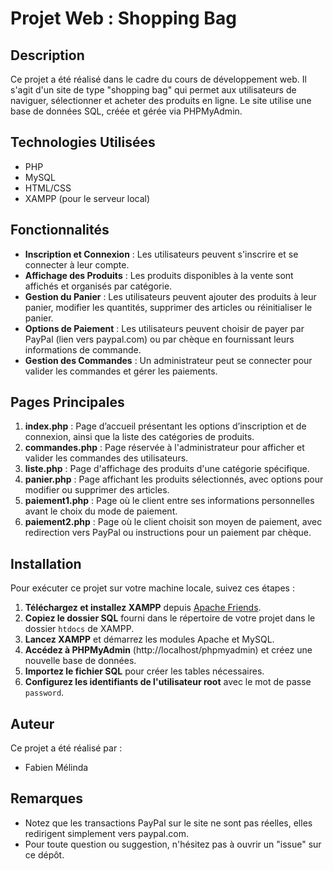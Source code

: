 # Projet Web : Shopping Bag

## Description

Ce projet a été réalisé dans le cadre du cours de développement web. Il s'agit d'un site de type "shopping bag" qui permet aux utilisateurs de naviguer, sélectionner et acheter des produits en ligne. Le site utilise une base de données SQL, créée et gérée via PHPMyAdmin.

## Technologies Utilisées

- PHP
- MySQL
- HTML/CSS
- XAMPP (pour le serveur local)

## Fonctionnalités

- **Inscription et Connexion** : Les utilisateurs peuvent s'inscrire et se connecter à leur compte.
- **Affichage des Produits** : Les produits disponibles à la vente sont affichés et organisés par catégorie.
- **Gestion du Panier** : Les utilisateurs peuvent ajouter des produits à leur panier, modifier les quantités, supprimer des articles ou réinitialiser le panier.
- **Options de Paiement** : Les utilisateurs peuvent choisir de payer par PayPal (lien vers paypal.com) ou par chèque en fournissant leurs informations de commande.
- **Gestion des Commandes** : Un administrateur peut se connecter pour valider les commandes et gérer les paiements.

## Pages Principales

1. **index.php** : Page d’accueil présentant les options d’inscription et de connexion, ainsi que la liste des catégories de produits.
2. **commandes.php** : Page réservée à l'administrateur pour afficher et valider les commandes des utilisateurs.
3. **liste.php** : Page d'affichage des produits d'une catégorie spécifique.
4. **panier.php** : Page affichant les produits sélectionnés, avec options pour modifier ou supprimer des articles.
5. **paiement1.php** : Page où le client entre ses informations personnelles avant le choix du mode de paiement.
6. **paiement2.php** : Page où le client choisit son moyen de paiement, avec redirection vers PayPal ou instructions pour un paiement par chèque.

## Installation

Pour exécuter ce projet sur votre machine locale, suivez ces étapes :

1. **Téléchargez et installez XAMPP** depuis [Apache Friends](https://www.apachefriends.org/index.html).
2. **Copiez le dossier SQL** fourni dans le répertoire de votre projet dans le dossier `htdocs` de XAMPP.
3. **Lancez XAMPP** et démarrez les modules Apache et MySQL.
4. **Accédez à PHPMyAdmin** (http://localhost/phpmyadmin) et créez une nouvelle base de données.
5. **Importez le fichier SQL** pour créer les tables nécessaires.
6. **Configurez les identifiants de l'utilisateur root** avec le mot de passe `password`.

## Auteur

Ce projet a été réalisé par :
- Fabien Mélinda 


## Remarques

- Notez que les transactions PayPal sur le site ne sont pas réelles, elles redirigent simplement vers paypal.com.
- Pour toute question ou suggestion, n'hésitez pas à ouvrir un "issue" sur ce dépôt.


